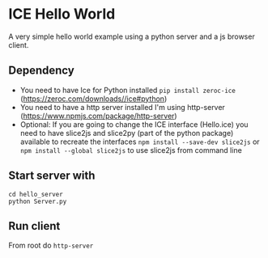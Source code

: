 # ICE Hello World
A very simple hello world example using a python server and a js browser client.

## Dependency
- You need to have Ice for Python installed `pip install zeroc-ice` (https://zeroc.com/downloads//ice#python)
- You need to have a http server installed I'm using http-server (https://www.npmjs.com/package/http-server)
- Optional: If you are going to change the ICE interface (Hello.ice) you need to have slice2js and slice2py (part of the python package) available to recreate the interfaces `npm install --save-dev slice2js` or `npm install --global slice2js` to use slice2js from command line 


## Start server with
```
cd hello_server
python Server.py
```

## Run client
From root do
`http-server`